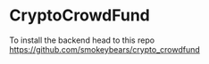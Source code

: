 # CryptoCrowdFund

To install the backend head to this repo https://github.com/smokeybears/crypto_crowdfund
